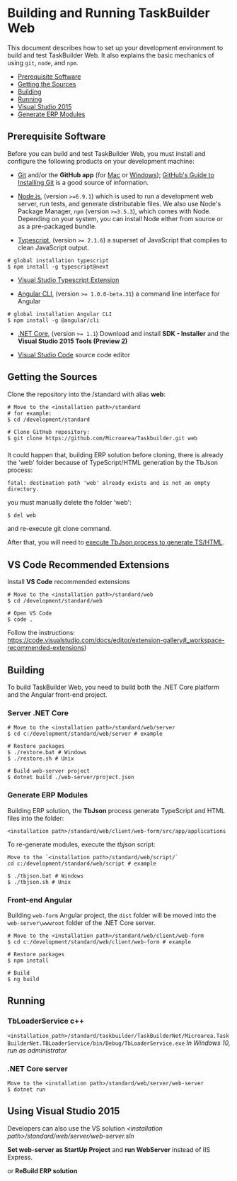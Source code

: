 # Building and Running TaskBuilder Web

This document describes how to set up your development environment to build and test TaskBuilder Web.
It also explains the basic mechanics of using `git`, `node`, and `npm`.

* [Prerequisite Software](#prerequisite-software)
* [Getting the Sources](#getting-the-sources)
* [Building](#building)
* [Running](#running)
* [Visual Studio 2015](#using-visual-studio-2015)
* [Generate ERP Modules](#generate-erp-modules)
	
## Prerequisite Software
Before you can build and test TaskBuilder Web, you must install and configure the
following products on your development machine:

* [Git](http://git-scm.com) and/or the **GitHub app** (for [Mac](http://mac.github.com) or
  [Windows](http://windows.github.com)); [GitHub's Guide to Installing
  Git](https://help.github.com/articles/set-up-git) is a good source of information.

* [Node.js](http://nodejs.org), (version `>=6.9.1`) which is used to run a development web server,
  run tests, and generate distributable files. We also use Node's Package Manager, `npm`
  (version `>=3.5.3`), which comes with Node. Depending on your system, you can install Node either from
  source or as a pre-packaged bundle.

* [Typescript](https://www.typescriptlang.org), (version `>= 2.1.6`) a superset of JavaScript that compiles to clean JavaScript output.

```shell
# global installation typescript
$ npm install -g typescript@next
```

* [Visual Studio Typescript Extension](https://www.microsoft.com/en-us/download/details.aspx?id=48593)

* [Angular CLI](https://cli.angular.io/), (version `>= 1.0.0-beta.31`) a command line interface for Angular
```shell
# global installation Angular CLI
$ npm install -g @angular/cli
```

* [.NET Core](https://www.microsoft.com/net/download/core#/current), (version `>= 1.1`) Download and install **SDK - Installer** and the **Visual Studio 2015 Tools (Preview 2)**

* [Visual Studio Code](http://code.visualstudio.com/) source code editor


## Getting the Sources

Clone the repository into the <installation path>/standard with alias **web**:

```shell
# Move to the <installation path>/standard
# for example:
$ cd /development/standard

# Clone GitHub repository:
$ git clone https://github.com/Microarea/Taskbuilder.git web
```

### 

It could happen that, building ERP solution before cloning, there is already the 'web' folder because of TypeScript/HTML generation by the TbJson process:
```shell
fatal: destination path 'web' already exists and is not an empty directory.
```
you must manually delete the folder 'web':
```shell
$ del web 
```
and re-execute git clone command.

After that, you will need to [execute TbJson process to generate TS/HTML](#generate-erp-modules).

## VS Code Recommended Extensions

Install **VS Code** recommended extensions

```shell
# Move to the <installation path>/standard/web
$ cd /development/standard/web

# Open VS Code
$ code .
```

Follow the instructions: https://code.visualstudio.com/docs/editor/extension-gallery#_workspace-recommended-extensions)


## Building

To build TaskBuilder Web, you need to build both the .NET Core platform and the Angular front-end project.

### Server .NET Core

```shell
# Move to the <installation path>/standard/web/server
$ cd c:/development/standard/web/server # example

# Restore packages
$ ./restore.bat # Windows
$ ./restore.sh # Unix 

# Build web-server project
$ dotnet build ./web-server/project.json 
```

### Generate ERP Modules

Building ERP solution, the **TbJson** process generate TypeScript and HTML files into the folder:

`<installation path>/standard/web/client/web-form/src/app/applications` 

To re-generate modules, execute the *tbjson* script:

```shell
Move to the `<installation path>/standard/web/script/`
cd c:/development/standard/web/script # example

$ ./tbjson.bat # Windows
$ ./tbjson.sh # Unix
```

### Front-end Angular 

Building `web-form` Angular project, the `dist` folder will be moved into the `web-server\wwwroot` folder of the .NET Core server.

```shell
# Move to the <installation path>/standard/web/client/web-form
$ cd c:/development/standard/web/client/web-form # example

# Restore packages
$ npm install

# Build
$ ng build
```

## Running

### TbLoaderService c++

`<installation_path>/standard/taskbuilder/TaskBuilderNet/Microarea.TaskBuilderNet.TBLoaderService/bin/Debug/TbLoaderService.exe`
*In Windows 10, run as administrator*


### .NET Core server
```shell
Move to the <installation path>/standard/web/server/web-server
$ dotnet run
```

## Using Visual Studio 2015

Developers can also use the VS solution 
*&lt;installation path&gt;/standard/web/server/web-server.sln*

**Set web-server as StartUp Project** and **run WebServer** instead of IIS Express.


 or **ReBuild ERP solution**
